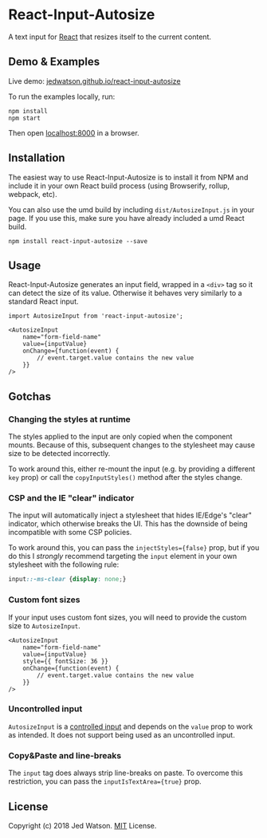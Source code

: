 React-Input-Autosize
====================

A text input for [React](http://facebook.github.io/react/index.html) that resizes itself to the current content.


## Demo & Examples

Live demo: [jedwatson.github.io/react-input-autosize](http://jedwatson.github.io/react-input-autosize/)

To run the examples locally, run:

```
npm install
npm start
```

Then open [localhost:8000](http://localhost:8000) in a browser.


## Installation

The easiest way to use React-Input-Autosize is to install it from NPM and include it in your own React build process (using Browserify, rollup, webpack, etc).

You can also use the umd build by including `dist/AutosizeInput.js` in your page. If you use this, make sure you have already included a umd React build.

```
npm install react-input-autosize --save
```


## Usage

React-Input-Autosize generates an input field, wrapped in a `<div>` tag so it can detect the size of its value. Otherwise it behaves very similarly to a standard React input.


```es6
import AutosizeInput from 'react-input-autosize';

<AutosizeInput
	name="form-field-name"
	value={inputValue}
	onChange={function(event) {
		// event.target.value contains the new value
	}}
/>
```

## Gotchas

### Changing the styles at runtime
The styles applied to the input are only copied when the component mounts. Because of this, subsequent changes to the stylesheet may cause size to be detected incorrectly.

To work around this, either re-mount the input (e.g. by providing a different `key` prop) or call the `copyInputStyles()` method after the styles change.

### CSP and the IE "clear" indicator
The input will automatically inject a stylesheet that hides IE/Edge's "clear" indicator, which otherwise breaks the UI. This has the downside of being incompatible with some CSP policies.

To work around this, you can pass the `injectStyles={false}` prop, but if you do this I *strongly* recommend targeting the `input` element in your own stylesheet with the following rule:

```css
input::-ms-clear {display: none;}
```

### Custom font sizes
If your input uses custom font sizes, you will need to provide the custom size to `AutosizeInput`.

```es6
<AutosizeInput
	name="form-field-name"
	value={inputValue}
	style={{ fontSize: 36 }}
	onChange={function(event) {
		// event.target.value contains the new value
	}}
/>
```

### Uncontrolled input
`AutosizeInput` is a [controlled input](https://facebook.github.io/react/docs/forms.html#controlled-components) and depends on the `value` prop to work as intended. It does not support being used as an uncontrolled input.

### Copy&Paste and line-breaks
The `input` tag does always strip line-breaks on paste. To overcome this restriction, you can pass the `inputIsTextArea={true}` prop.

## License

Copyright (c) 2018 Jed Watson. [MIT](LICENSE) License.
